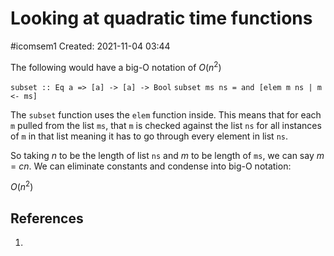 # Looking at quadratic time functions
#icomsem1 
Created: 2021-11-04 03:44

The following would have a big-O notation of $O(n^2)$

`subset :: Eq a => [a] -> [a] -> Bool`
`subset ms ns = and [elem m ns | m <- ms]`

The `subset` function uses the `elem` function inside. This means that for each `m` pulled from the list `ms`, that `m` is checked against the list `ns` for all instances of `m` in that list meaning it has to go through every element in list `ns`. 

So taking $n$ to be the length of list `ns` and $m$ to be length of `ms`, we can say $m$ = $cn$. We can eliminate constants and condense into big-O notation:

$O(n^2)$

## References
1. 